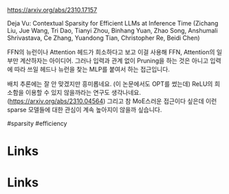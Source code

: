 https://arxiv.org/abs/2310.17157

Deja Vu: Contextual Sparsity for Efficient LLMs at Inference Time (Zichang Liu, Jue Wang, Tri Dao, Tianyi Zhou, Binhang Yuan, Zhao Song, Anshumali Shrivastava, Ce Zhang, Yuandong Tian, Christopher Re, Beidi Chen)

FFN의 뉴런이나 Attention 헤드가 희소하다고 보고 이걸 사용해 FFN, Attention의 일부만 계산하자는 아이디어. 그러나 입력과 관계 없이 Pruning을 하는 것은 아니고 입력에 따라 쓰일 헤드나 뉴런을 찾는 MLP를 붙여서 하는 접근입니다.

배치 추론에는 잘 안 맞겠지만 흥미롭네요. (이 논문에서도 OPT를 썼는데) ReLU의 희소함을 이용할 수 있지 않을까라는 연구도 생각나네요. (https://arxiv.org/abs/2310.04564) 그리고 참 MoE스러운 접근이다 싶은데 이런 sparse 모델들에 대한 관심이 계속 높아지이 않을까 싶습니다.

#sparsity #efficiency

# Links

# Links

